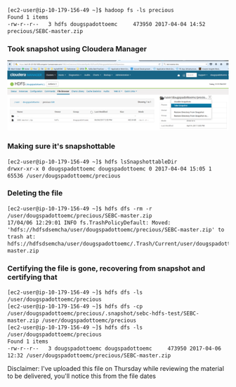 ```
[ec2-user@ip-10-179-156-49 ~]$ hadoop fs -ls precious
Found 1 items
-rw-r--r--   3 hdfs dougspadottoemc     473950 2017-04-04 14:52 precious/SEBC-master.zip
```

### Took snapshot using Cloudera Manager
![ts](png/snap_1.PNG "ts")

### Making sure it's snapshottable
```
[ec2-user@ip-10-179-156-49 ~]$ hdfs lsSnapshottableDir
drwxr-xr-x 0 dougspadottoemc dougspadottoemc 0 2017-04-04 15:05 1 65536 /user/dougspadottoemc/precious
```

### Deleting the file
```
[ec2-user@ip-10-179-156-49 ~]$ hdfs dfs -rm -r /user/dougspadottoemc/precious/SEBC-master.zip
17/04/06 12:29:01 INFO fs.TrashPolicyDefault: Moved: 'hdfs://hdfsdsemcha/user/dougspadottoemc/precious/SEBC-master.zip' to trash at: hdfs://hdfsdsemcha/user/dougspadottoemc/.Trash/Current/user/dougspadottoemc/precious/SEBC-master.zip 
```

### Certifying the file is gone, recovering from snapshot and certifying that
```
[ec2-user@ip-10-179-156-49 ~]$ hdfs dfs -ls /user/dougspadottoemc/precious
[ec2-user@ip-10-179-156-49 ~]$ hdfs dfs -cp /user/dougspadottoemc/precious/.snapshot/sebc-hdfs-test/SEBC-master.zip /user/dougspadottoemc/precious
[ec2-user@ip-10-179-156-49 ~]$ hdfs dfs -ls /user/dougspadottoemc/precious
Found 1 items
-rw-r--r--   3 dougspadottoemc dougspadottoemc     473950 2017-04-06 12:32 /user/dougspadottoemc/precious/SEBC-master.zip
```

Disclaimer: I've uploaded this file on Thursday while reviewing the material to be delivered, you'll notice this from the file dates
